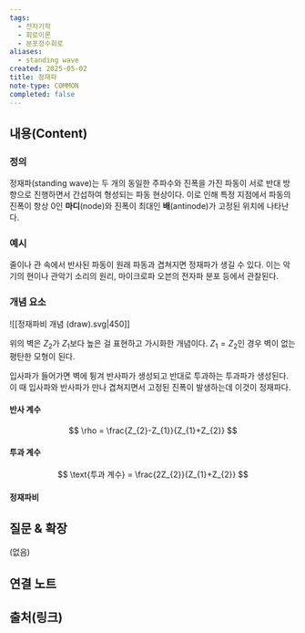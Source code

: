```yaml
---
tags:
  - 전자기학
  - 회로이론
  - 분포정수회로
aliases:
  - standing wave
created: 2025-05-02
title: 정재파
note-type: COMMON
completed: false
---
```


## 내용(Content)

### 정의

정재파(standing wave)는 두 개의 동일한 주파수와 진폭을 가진 파동이 서로 반대 방향으로 진행하면서 간섭하여 형성되는 파동 현상이다. 이로 인해 특정 지점에서 파동의 진폭이 항상 0인 **마디**(node)와 진폭이 최대인 **배**(antinode)가 고정된 위치에 나타난다.

### 예시

줄이나 관 속에서 반사된 파동이 원래 파동과 겹쳐지면 정재파가 생길 수 있다. 이는 악기의 현이나 관악기 소리의 원리, 마이크로파 오븐의 전자파 분포 등에서 관찰된다.

### 개념 요소

![[정재파비 개념 (draw).svg|450]]

위의 벽은 $Z_{2}$가 $Z_{1}$보다 높은 걸 표현하고 가시화한 개념이다. $Z_{1} = Z_{2}$인 경우 벽이 없는 평탄한 모형이 된다.

입사파가 들어가면 벽에 튕겨 반사파가 생성되고 반대로 투과하는 투과파가 생성된다. 이 때 입사파와 반사파가 만나 겹쳐지면서 고정된 진폭이 발생하는데 이것이 정재파다. 

#### 반사 계수

$$
\rho = \frac{Z_{2}-Z_{1}}{Z_{1}+Z_{2}}
$$

#### 투과 계수

$$
\text{투과 계수} = \frac{2Z_{2}}{Z_{1}+Z_{2}}
$$

#### 정재파비



## 질문 & 확장

(없음)

## 연결 노트

## 출처(링크)

